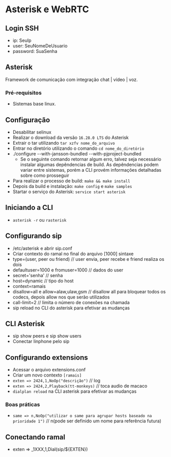 # Asterisk e WebRTC

## Login SSH

- ip: SeuIp
- user: SeuNomeDeUsuario
- password: SuaSenha

## Asterisk

Framework de comunicação com integração chat | vídeo | voz.

### Pré-requisitos

- Sistemas base linux.

## Configuração

- Desabilitar selinux
- Realizar o download da versão `16.28.0 LTS` do Asterisk
- Extrair o tar utilizando `tar xzfv nome_do_arquivo`
- Entrar no diretório utilizando o comando `cd nome_do_diretório`
- ./configure --with-jansson-bundled --with-pjproject-bundled
  - Se o seguinte comando retornar algum erro, talvez seja necessário instalar algumas depêndencias de build. As depêndencias podem variar entre sistemas, porém a CLI provém informações detalhadas sobre como prosseguir
- Para realizar o processo de build: `make && make install`
- Depois da build e instalação: `make config` e `make samples`
- Startar o serviço do Asterisk: `service start asterisk`

## Iniciando a CLI

- `asterisk -r` ou `rasterisk`

## Configurando sip

- /etc/asterisk e abrir sip.conf
- Criar contexto do ramal no final do arquivo \[1000] sintaxe
- type=(user, peer ou friend) // user envia, peer recebe e friend realiza os dois
- defaultuser=1000 e fromuser=1000 // dados do user
- secret='senha' // senha
- host=dynamic // tipo do host
- context=ramais
- disallow=all e allow=alaw,ulaw,gsm // disallow all para bloquear todos os codecs, depois allow nos que serão utilizados
- call-limit=2 // limita o número de conexões na chamada
- sip reload no CLI do asterisk para efetivar as mudanças

## CLI Asterisk

- sip show peers e sip show users
- Conectar linphone pelo sip

## Configurando extensions

- Acessar o arquivo extensions.conf
- Criar um novo contexto `[ramais]`
- `exten => 2424,1,NoOp("descrição")` // log
- `exten => 2424,2,Playback(tt-monkeys)` // toca audio de macaco
- `dialplan reload` na CLI asterisk para efetivar as mudanças

### Boas práticas

- `same => n,NoOp("utilizar o same para agrupar hosts baseado na prioridade 1")` // n(pode ser definido um nome para referência futura)

## Conectando ramal

- exten => \_1XXX,1,Dial(sip/${EXTEN})
